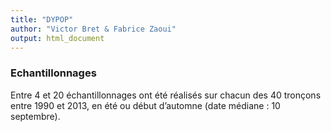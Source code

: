 ```yaml
---
title: "DYPOP"
author: "Victor Bret & Fabrice Zaoui"
output: html_document
---
```


### Echantillonnages

Entre 4 et 20 échantillonnages ont été réalisés sur chacun des 40 tronçons entre 1990 et 2013, en été ou début d’automne (date médiane : 10 septembre).

